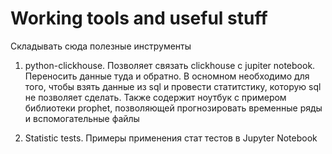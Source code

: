 # Working tools and useful stuff
Складывать сюда полезные инструменты
1. python-clickhouse. Позволяет связать clickhouse с jupiter notebook. Переносить данные туда и обратно. В осномном необходимо для того, чтобы взять данные из sql  и провести статитстику, которую sql не позволяет сделать.
Также содержит ноутбук с примером библиотеки prophet, позволяющей прогнозировать временные ряды и вспомогательные файлы

2. Statistic tests. Примеры применения стат тестов в Jupyter Notebook 


